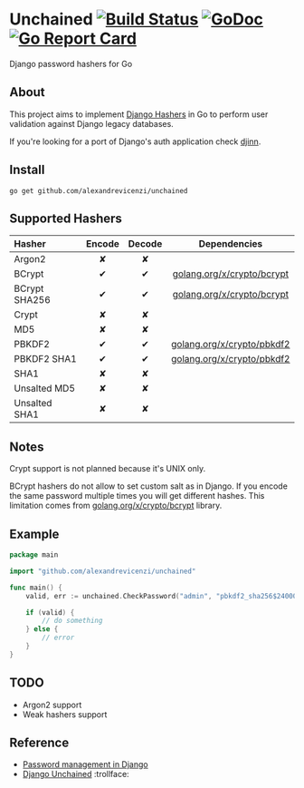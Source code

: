 # Unchained [![Build Status](https://travis-ci.org/alexandrevicenzi/unchained.svg?branch=master)](https://travis-ci.org/alexandrevicenzi/unchained) [![GoDoc](https://godoc.org/github.com/alexandrevicenzi/unchained?status.svg)](http://godoc.org/github.com/alexandrevicenzi/unchained) [![Go Report Card](https://goreportcard.com/badge/github.com/alexandrevicenzi/unchained)](https://goreportcard.com/report/github.com/alexandrevicenzi/unchained)

Django password hashers for Go

## About

This project aims to implement [Django Hashers](https://github.com/django/django/blob/master/django/contrib/auth/hashers.py) in Go to perform user validation against Django legacy databases.

If you're looking for a port of Django's auth application check [djinn](https://godoc.org/github.com/aodin/djinn).

## Install

```
go get github.com/alexandrevicenzi/unchained
```

## Supported Hashers

| Hasher | Encode | Decode | Dependencies |
|:-------|:------:|:------:|:------------:|
| Argon2        | ✘ | ✘ |  |
| BCrypt        | ✔ | ✔ | [golang.org/x/crypto/bcrypt](golang.org/x/crypto/bcrypt) |
| BCrypt SHA256 | ✔ | ✔ | [golang.org/x/crypto/bcrypt](golang.org/x/crypto/bcrypt) |
| Crypt         | ✘ | ✘ |  |
| MD5           | ✘ | ✘ |  |
| PBKDF2        | ✔ | ✔ | [golang.org/x/crypto/pbkdf2](golang.org/x/crypto/pbkdf2) |
| PBKDF2 SHA1   | ✔ | ✔ | [golang.org/x/crypto/pbkdf2](golang.org/x/crypto/pbkdf2) |
| SHA1          | ✘ | ✘ |  |
| Unsalted MD5  | ✘ | ✘ |  |
| Unsalted SHA1 | ✘ | ✘ |  |

## Notes

Crypt support is not planned because it's UNIX only.

BCrypt hashers do not allow to set custom salt as in Django.
If you encode the same password multiple times you will get different hashes.
This limitation comes from [golang.org/x/crypto/bcrypt](golang.org/x/crypto/bcrypt) library.

## Example

```go
package main

import "github.com/alexandrevicenzi/unchained"

func main() {
    valid, err := unchained.CheckPassword("admin", "pbkdf2_sha256$24000$JMO9TJawIXB1$5iz40fwwc+QW6lZY+TuNciua3YVMV3GXdgkhXrcvWag=")

    if (valid) {
        // do something
    } else {
        // error
    }
}
```

## TODO

- Argon2 support
- Weak hashers support

## Reference

- [Password management in Django](https://docs.djangoproject.com/en/dev/topics/auth/passwords/)
- [Django Unchained](http://www.imdb.com/title/tt1853728/) :trollface:
